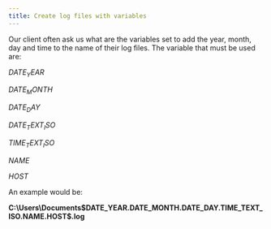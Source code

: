 ```yaml
---
title: Create log files with variables
---
```

Our client often ask us what are the variables set to add the year, month, day and time to the name of their log files.
The variable that must be used are:

$DATE_YEAR$

$DATE_MONTH$

$DATE_DAY$

$DATE_TEXT_ISO$

$TIME_TEXT_ISO$

$NAME$

$HOST$

An example would be:

**C:\Users\Documents\$DATE_YEAR$.$DATE_MONTH$.$DATE_DAY$.$TIME_TEXT_ISO$.$NAME$.$HOST$.log**
